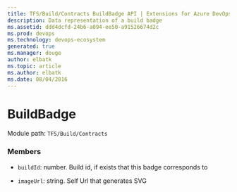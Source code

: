```yaml
---
title: TFS/Build/Contracts BuildBadge API | Extensions for Azure DevOps Services
description: Data representation of a build badge
ms.assetid: ddd4dcfd-24b6-a094-ee50-a91526674d2c
ms.prod: devops
ms.technology: devops-ecosystem
generated: true
ms.manager: douge
author: elbatk
ms.topic: article
ms.author: elbatk
ms.date: 08/04/2016
---
```


# BuildBadge

Module path: `TFS/Build/Contracts`


### Members

* `buildId`: number. Build id, if exists that this badge corresponds to

* `imageUrl`: string. Self Url that generates SVG

